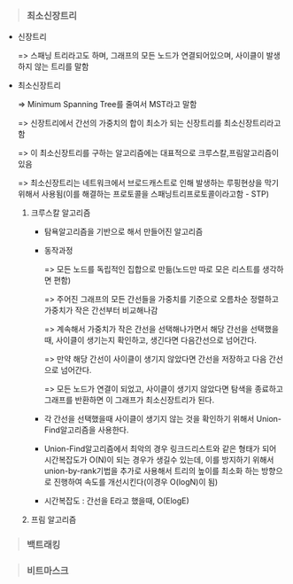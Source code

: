 > ### 최소신장트리

- 신장트리

  => 스패닝 트리라고도 하며, 그래프의 모든 노드가 연결되어있으며, 사이클이 발생하지 않는 트리를 말함

- 최소신장트리

  => Minimum Spanning Tree를 줄여서 MST라고 말함

  => 신장트리에서 간선의 가중치의 합이 최소가 되는 신장트리를 최소신장트리라고함

  => 이 최소신장트리를 구하는 알고리즘에는 대표적으로 크루스칼,프림알고리즘이 있음

  => 최소신장트리는 네트워크에서 브로드캐스트로 인해 발생하는 루핑현상을 막기 위해서 사용됨(이를 해결하는 프로토콜을 스패닝트리프로토콜이라고함 - STP)

  1. 크루스칼 알고리즘

     - 탐욕알고리즘을 기반으로 해서 만들어진 알고리즘

     - 동작과정

       => 모든 노드를 독립적인 집합으로 만듦(노드만 따로 모은 리스트를 생각하면 편함)

       => 주어진 그래프의 모든 간선들을 가중치를 기준으로 오름차순 정렬하고 가중치가 작은 간선부터 비교해나감

       => 계속해서 가중치가 작은 간선을 선택해나가면서 해당 간선을 선택했을때, 사이클이 생기는지 확인하고, 생긴다면 다음간선으로 넘어간다.

       => 만약 해당 간선이 사이클이 생기지 않았다면 간선을 저장하고 다음 간선으로 넘어간다.

       => 모든 노드가 연결이 되었고, 사이클이 생기지 않았다면 탐색을 종료하고 그래프를 반환하면 이 그래프가 최소신장트리가 된다.

     - 각 간선을 선택했을때 사이클이 생기지 않는 것을 확인하기 위해서 Union-Find알고리즘을 사용한다.

     - Union-Find알고리즘에서 최악의 경우 링크드리스트와 같은 형태가 되어 시간복잡도가 O(N)이 되는 경우가 생길수 있는데, 이를 방지하기 위해서 union-by-rank기법을 추가로 사용해서 트리의 높이를 최소화 하는 방향으로 진행하여 속도를 개선시킨다(이경우 O(logN)이 됨)

     - 시간복잡도 : 간선을 E라고 했을때, O(ElogE)

  2. 프림 알고리즘

> ### 백트래킹

> ### 비트마스크
